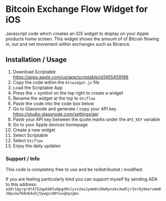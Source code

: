 # Bitcoin Exchange Flow Widget for iOS

Javascript code which creates an iOS widget to display on your Apple products home screen. This widget shows the amount of of Bitcoin flowing in, out and net movement within exchanges such as Binance.

## Installation / Usage 

1. Download Scriptable https://apps.apple.com/us/app/scriptable/id1405459188
2. Copy the code within the `btcwidget.js` file
3. Load the Scriptable App
4. Press the + symbol on the top right to create a widget
5. Rename the widget at the top to `btcflow`
6. Paste the code into the code box below
7. Go to Glassnode and generate / copy your API key https://studio.glassnode.com/settings/api
8. Paste your API key between the quote marks under the `API_KEY` variable
9. Go to your Apple devices homepage
10. Create a new widget
11. Select Scriptable
12. Select `btcflow`
13. Enjoy the daily updates

### Support / Info

This code is completely free to use and be redistributed / modified. 

If you are feeling particularly kind you can support myself by sending ADA to this address:  `addr1qyrgrdt4752qpkk6tw0pgd9slysv2ws2ymmdx20w0ynuks3wd5jr3sr8y9eerumm838punwf60x64uhj5ywgzv00fuuqhpzgmv`
